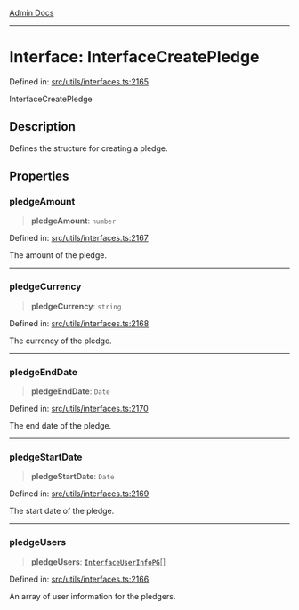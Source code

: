 [Admin Docs](/)

***

# Interface: InterfaceCreatePledge

Defined in: [src/utils/interfaces.ts:2165](https://github.com/PalisadoesFoundation/talawa-admin/blob/main/src/utils/interfaces.ts#L2165)

InterfaceCreatePledge

## Description

Defines the structure for creating a pledge.

## Properties

### pledgeAmount

> **pledgeAmount**: `number`

Defined in: [src/utils/interfaces.ts:2167](https://github.com/PalisadoesFoundation/talawa-admin/blob/main/src/utils/interfaces.ts#L2167)

The amount of the pledge.

***

### pledgeCurrency

> **pledgeCurrency**: `string`

Defined in: [src/utils/interfaces.ts:2168](https://github.com/PalisadoesFoundation/talawa-admin/blob/main/src/utils/interfaces.ts#L2168)

The currency of the pledge.

***

### pledgeEndDate

> **pledgeEndDate**: `Date`

Defined in: [src/utils/interfaces.ts:2170](https://github.com/PalisadoesFoundation/talawa-admin/blob/main/src/utils/interfaces.ts#L2170)

The end date of the pledge.

***

### pledgeStartDate

> **pledgeStartDate**: `Date`

Defined in: [src/utils/interfaces.ts:2169](https://github.com/PalisadoesFoundation/talawa-admin/blob/main/src/utils/interfaces.ts#L2169)

The start date of the pledge.

***

### pledgeUsers

> **pledgeUsers**: [`InterfaceUserInfoPG`](InterfaceUserInfoPG.md)[]

Defined in: [src/utils/interfaces.ts:2166](https://github.com/PalisadoesFoundation/talawa-admin/blob/main/src/utils/interfaces.ts#L2166)

An array of user information for the pledgers.
